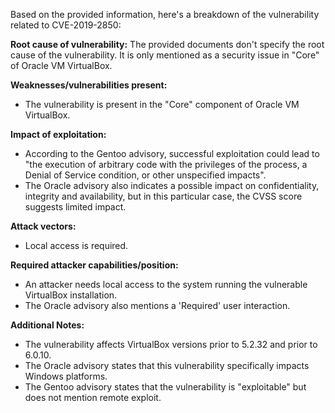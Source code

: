 Based on the provided information, here's a breakdown of the vulnerability related to CVE-2019-2850:

**Root cause of vulnerability:**
The provided documents don't specify the root cause of the vulnerability. It is only mentioned as a security issue in "Core" of Oracle VM VirtualBox.

**Weaknesses/vulnerabilities present:**
- The vulnerability is present in the "Core" component of Oracle VM VirtualBox.

**Impact of exploitation:**
- According to the Gentoo advisory, successful exploitation could lead to "the execution of arbitrary code with the privileges of the process, a Denial of Service condition, or other unspecified impacts".
- The Oracle advisory also indicates a possible impact on confidentiality, integrity and availability, but in this particular case, the CVSS score suggests limited impact.

**Attack vectors:**
- Local access is required.

**Required attacker capabilities/position:**
-  An attacker needs local access to the system running the vulnerable VirtualBox installation.
- The Oracle advisory also mentions a 'Required' user interaction.

**Additional Notes:**
- The vulnerability affects VirtualBox versions prior to 5.2.32 and prior to 6.0.10.
- The Oracle advisory states that this vulnerability specifically impacts Windows platforms.
- The Gentoo advisory states that the vulnerability is "exploitable" but does not mention remote exploit.